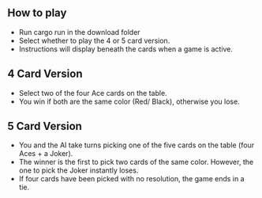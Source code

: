 ## How to play
* Run cargo run in the download folder
* Select whether to play the 4 or 5 card version.
* Instructions will display beneath the cards when a game is active.
## 4 Card Version
* Select two of the four Ace cards on the table.
* You win if both are the same color (Red/ Black), otherwise you lose.
## 5 Card Version
* You and the AI take turns picking one of the five cards on the table (four Aces + a Joker).
* The winner is the first to pick two cards of the same color. However, the one to pick the Joker instantly loses.
* If four cards have been picked with no resolution, the game ends in a tie.
